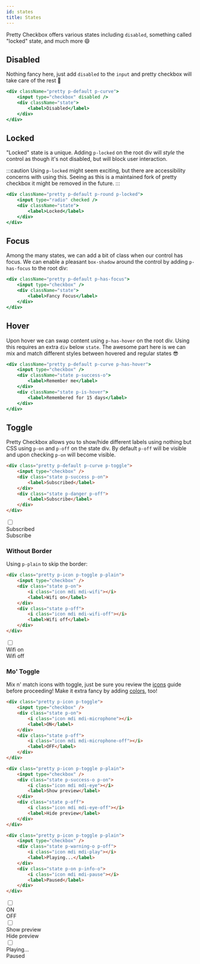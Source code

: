 ```yaml
---
id: states
title: States
---
```


Pretty Checkbox offers various states including `disabled`, something called "locked" state, and much more :smile:

## Disabled

Nothing fancy here, just add `disabled` to the `input` and pretty checkbox will take care of the rest :rocket:

```jsx live
<div className="pretty p-default p-curve">
    <input type="checkbox" disabled />
    <div className="state">
        <label>Disabled</label>
    </div>
</div>
```

## Locked

"Locked" state is a unique. Adding `p-locked` on the root div will _style_ the control as though it's not disabled, but will block user interaction.

:::caution
Using `p-locked` might seem exciting, but there are accessibility concerns with using this. Seeing as this is a maintained fork of pretty checkbox it might be removed in the future.
:::

```jsx live
<div className="pretty p-default p-round p-locked">
    <input type="radio" checked />
    <div className="state">
        <label>Locked</label>
    </div>
</div>
```

## Focus

Among the many states, we can add a bit of class when our control has focus. We can enable a pleasant `box-shadow` around the control by adding `p-has-focus` to the root div:

```jsx live
<div className="pretty p-default p-has-focus">
    <input type="checkbox" />
    <div className="state">
        <label>Fancy Focus</label>
    </div>
</div>
```

## Hover

Upon hover we can swap content using `p-has-hover` on the root div. Using this requires an extra `div` below `state`. The awesome part here is we can mix and match different styles between hovered and regular states 😎

```jsx live
<div className="pretty p-default p-curve p-has-hover">
    <input type="checkbox" />
    <div className="state p-success-o">
        <label>Remember me</label>
    </div>
    <div className="state p-is-hover">
        <label>Remembered for 15 days</label>
    </div>
</div>
```

## Toggle

Pretty Checkbox allows you to show/hide different labels using nothing but CSS using `p-on` and `p-off` on the state div. By default `p-off` will be visible and upon checking `p-on` will become visible.

```html {1,3,6}
<div class="pretty p-default p-curve p-toggle">
    <input type="checkbox" />
    <div class="state p-success p-on">
        <label>Subscribed</label>
    </div>
    <div class="state p-danger p-off">
        <label>Subscribe</label>
    </div>
</div>
```

<div className="pretty p-default p-curve p-toggle">
    <input type="checkbox" />
    <div className="state p-success p-on">
        <label>Subscribed</label>
    </div>
    <div className="state p-danger p-off">
        <label>Subscribe </label>
    </div>
</div>

### Without Border

Using `p-plain` to skip the border:

```html {1}
<div class="pretty p-icon p-toggle p-plain">
    <input type="checkbox" />
    <div class="state p-on">
        <i class="icon mdi mdi-wifi"></i>
        <label>Wifi on</label>
    </div>
    <div class="state p-off">
        <i class="icon mdi mdi-wifi-off"></i>
        <label>Wifi off</label>
    </div>
</div>
```

<div className="pretty p-icon p-toggle p-plain">
    <input type="checkbox" />
    <div className="state p-on">
        <i className="icon mdi mdi-wifi"></i>
        <label>Wifi on</label>
    </div>
    <div className="state p-off">
        <i className="icon mdi mdi-wifi-off"></i>
        <label>Wifi off</label>
    </div>
</div>

### Mo' Toggle

Mix n' match icons with toggle, just be sure you review the [icons](icons) guide before proceeding! Make it extra fancy by adding [colors](colors), too!

```html {1,13,25}
<div class="pretty p-icon p-toggle">
    <input type="checkbox" />
    <div class="state p-on">
        <i class="icon mdi mdi-microphone"></i>
        <label>ON</label>
    </div>
    <div class="state p-off">
        <i class="icon mdi mdi-microphone-off"></i>
        <label>OFF</label>
    </div>
</div>

<div class="pretty p-icon p-toggle p-plain">
    <input type="checkbox" />
    <div class="state p-success-o p-on">
        <i class="icon mdi mdi-eye"></i>
        <label>Show preview</label>
    </div>
    <div class="state p-off">
        <i class="icon mdi mdi-eye-off"></i>
        <label>Hide preview</label>
    </div>
</div>

<div class="pretty p-icon p-toggle p-plain">
    <input type="checkbox" />
    <div class="state p-warning-o p-off">
        <i class="icon mdi mdi-play"></i>
        <label>Playing...</label>
    </div>
    <div class="state p-on p-info-o">
        <i class="icon mdi mdi-pause"></i>
        <label>Paused</label>
    </div>
</div>
```

<div className="pretty p-icon p-toggle">
    <input type="checkbox" />
    <div className="state p-on">
        <i className="icon mdi mdi-microphone"></i>
        <label>ON</label>
    </div>
    <div class="state p-off">
        <i className="icon mdi mdi-microphone-off"></i>
        <label>OFF</label>
    </div>
</div>

 <div className="pretty p-icon p-toggle p-plain">
    <input type="checkbox" />
    <div className="state p-success-o p-on">
        <i className="icon mdi mdi-eye"></i>
        <label>Show preview</label>
    </div>
    <div className="state p-off">
        <i className="icon mdi mdi-eye-off"></i>
        <label>Hide preview</label>
    </div>
</div>

<div className="pretty p-icon p-toggle p-plain">
    <input type="checkbox" />
    <div className="state p-warning-o p-off">
        <i className="icon mdi mdi-play"></i>
        <label>Playing...</label>
    </div>
    <div className="state p-on p-info-o">
        <i className="icon mdi mdi-pause"></i>
        <label>Paused</label>
    </div>
</div>

